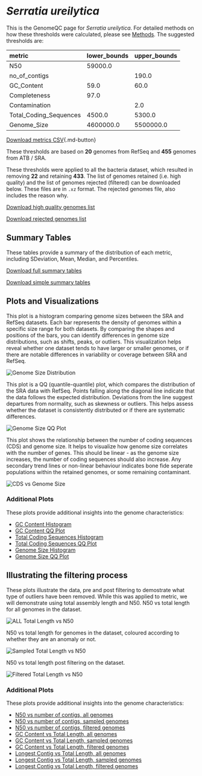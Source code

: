 # *Serratia ureilytica*

This is the GenomeQC page for *Serratia ureilytica*. For detailed methods on how these thresholds were calculated, please see [Methods](../../methods.md).
The suggested thresholds are: 

| metric                 | lower_bounds   | upper_bounds   |
|:-----------------------|:---------------|:---------------|
| N50                    | 59000.0        |                |
| no_of_contigs          |                | 190.0          |
| GC_Content             | 59.0           | 60.0           |
| Completeness           | 97.0           |                |
| Contamination          |                | 2.0            |
| Total_Coding_Sequences | 4500.0         | 5300.0         |
| Genome_Size            | 4600000.0      | 5500000.0      |

[Download metrics CSV](Serratia_ureilytica_metrics.csv){.md-button}


These thresholds are based on **20** genomes from RefSeq and **455** genomes from ATB / SRA.

These thresholds were applied to all the bacteria dataset, which resulted in removing **22** and retaining **433**.
The list of genomes retained (i.e. high quality) and the list of genomes rejected (filtered) can be downloaded below. These files are in `.xz` format. The rejected genomes file, also includes the reason why.

[Download high quality genomes list](Serratia_ureilytica_high_quality_genomes.csv.xz)


[Download rejected genomes list](Serratia_ureilytica_filtered_out_genomes.csv.xz)



## Summary Tables
These tables provide a summary of the distribution of each metric, including SDeviation, Mean, Median, and Percentiles.

[Download full summary tables](summary.csv)

[Download simple summary tables](selected_summary.csv)

## Plots and Visualizations

This plot is a histogram comparing genome sizes between the SRA and RefSeq datasets. Each bar represents the density of genomes within a specific size range for both datasets. By comparing the shapes and positions of the bars, you can identify differences in genome size distributions, such as shifts, peaks, or outliers. This visualization helps reveal whether one dataset tends to have larger or smaller genomes, or if there are notable differences in variability or coverage between SRA and RefSeq.

![Genome Size Distribution](Genome_Size_refseq_histogram_kde.png)

This plot is a QQ (quantile-quantile) plot, which compares the distribution of the SRA data with RefSeq. Points falling along the diagonal line indicate that the data follows the expected distribution. Deviations from the line suggest departures from normality, such as skewness or outliers. This helps assess whether the dataset is consistently distributed or if there are systematic differences.

![Genome Size QQ Plot](Genome_Size_refseq_qqplot.png)

This plot shows the relationship between the number of coding sequences (CDS) and genome size. It helps to visualize how genome size correlates with the number of genes. This should be linear - as the genome size increases, the number of coding sequences should also increase. Any secondary trend lines or non-linear behaviour indicates bone fide seperate populations within the retained genomes, or some remaining contaminant. 

![CDS vs Genome Size](Serratia_ureilytica_CDS_vs_Genome_Size.png)

### Additional Plots

These plots provide additional insights into the genome characteristics:

- [GC Content Histogram](GC_Content_refseq_histogram_kde.png)
- [GC Content QQ Plot](GC_Content_refseq_qqplot.png)
- [Total Coding Sequences Histogram](Total_Coding_Sequences_refseq_histogram_kde.png)
- [Total Coding Sequences QQ Plot](Total_Coding_Sequences_refseq_qqplot.png)
- [Genome Size Histogram](Genome_Size_refseq_histogram_kde.png)
- [Genome Size QQ Plot](Genome_Size_refseq_qqplot.png)
## Illustrating the filtering process
These plots illustrate the data, pre and post filtering to demostrate what type of outliers have been removed. While this was applied to metric, we will demonstrate using total assembly length and N50.
N50 vs total length for all genomes in the dataset.

![ALL Total Length vs N50](Serratia_ureilytica_all_total_length_N50.png)

N50 vs total length for genomes in the dataset, coloured according to whether they are an anomaly or not.

![Sampled Total Length vs N50](Serratia_ureilytica_sample_total_length_N50.png)

N50 vs total length post filtering on the dataset.

![Filtered Total Length vs N50](Serratia_ureilytica_filt_total_length_N50.png)

### Additional Plots

These plots provide additional insights into the genome characteristics:

- [N50 vs number of contigs, all genomes](Serratia_ureilytica_all_N50_number.png)
- [N50 vs number of contigs, sampled genomes](Serratia_ureilytica_sample_N50_number.png)
- [N50 vs number of contigs, filtered genomes](Serratia_ureilytica_filt_N50_number.png)
- [GC Content vs Total Length, all genomes](Serratia_ureilytica_all_total_length_GC_Content.png)
- [GC Content vs Total Length, sampled genomes](Serratia_ureilytica_sample_total_length_GC_Content.png)
- [GC Content vs Total Length, filtered genomes](Serratia_ureilytica_filt_total_length_GC_Content.png)
- [Longest Contig vs Total Length, all genomes](Serratia_ureilytica_all_total_length_longest.png)
- [Longest Contig vs Total Length, sampled genomes](Serratia_ureilytica_sample_total_length_longest.png)
- [Longest Contig vs Total Length, filtered genomes](Serratia_ureilytica_filt_total_length_longest.png)
